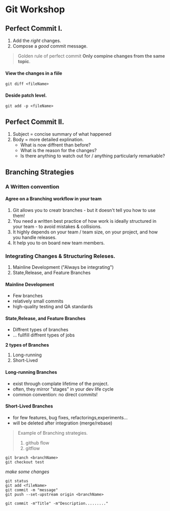 # Git Workshop

## Perfect Commit I.

1. Add the *right* changes.
2. Compose a *good* commit message.

>Golden rule of perfect commit **Only compine changes from the same topic**.

#### View the changes in a fiile

```git
git diff <fileName>
```

#### Deside patch level.

```git
git add -p <fileName>
```

## Perfect Commit II.

1. Subject = concise summary of what happened
2. Body = more detailed explination.
    - What is now diffrent than before?
    - What is the reason for the changes?
    - Is there anything to watch out for / anything particularly remarkable?

## Branching Strategies

### A Written convention
#### Agree on a Branching workflow in your team

1. Git allows you to creatr branches - but it doesn't tell you how to use them!
2. You need a written best practice of how work is ideally structured in your team - to avoid mistakes & collisions.
3. It highly depends on your team / team size, on your project, and how you handle releases.
4. It help you to on board new team members.

### Integrating Changes & Structuring Releses.

1. Mainline Development ("Always be integrating")
2. State,Release, and Feature Branches

#### Mainline Development

- Few branches 
- relatively small commits
- high-quality testing and QA standards

#### State,Release, and Feature Branches

- Diffrent types of branches
- ... fullfill diffrent types of jobs

**2 types of Branches**
1. Long-running
2. Short-Lived

#### Long-running Branches
- exist through complate lifetime of the project.
- often, they mirror "stages" in your dev life cycle
- common convention: no direct commits!

#### Short-Lived Branches

- for few features, bug fixes, refactorings,experiments...
- will be deleted after integration (merge/rebase)

>Example of Branching strategies.
>1. github flow
>2. gitflow

```git
git branch <branchName>
git checkout test
```
*make some changes*
```git
git status
git add <fileName>
git commit -m "message"
git push --set-upstream origin <branchName>
```

```git
git commit -m"Title" -m"Description........."
```













